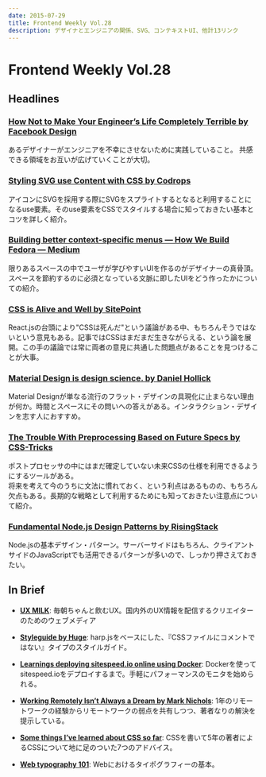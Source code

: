 ```yaml
---
date: 2015-07-29
title: Frontend Weekly Vol.28
description: デザイナとエンジニアの関係、SVG、コンテキストUI、他計13リンク
---
```


# Frontend Weekly Vol.28

## Headlines

### [How Not to Make Your Engineer’s Life Completely Terrible by Facebook Design](https://medium.com/facebook-design/how-not-to-make-your-engineer-s-life-completely-terrible-292a6d5d134c)

あるデザイナーがエンジニアを不幸にさせないために実践していること。
共感できる領域をお互いが広げていくことが大切。

### [Styling SVG use Content with CSS by Codrops](http://tympanus.net/codrops/2015/07/16/styling-svg-use-content-css/)

アイコンにSVGを採用する際にSVGをスプライトするとなると利用することになるuse要素。そのuse要素をCSSでスタイルする場合に知っておきたい基本とコツを詳しく紹介。

### [Building better context-specific menus — How We Build Fedora — Medium](https://medium.com/how-we-build-fedora/building-better-context-specific-menus-bf691b1140e9)

限りあるスペースの中でユーザが学びやすいUIを作るのがデザイナーの真骨頂。スペースを節約するのに必須となっている文脈に即したUIをどう作ったかについての紹介。

### [CSS is Alive and Well by SitePoint](http://www.sitepoint.com/css-is-alive-and-well/)

React.jsの台頭により"CSSは死んだ"という議論がある中、もちろんそうではないという意見もある。記事ではCSSはまだまだ生きながらえる、という論を展開。この手の議論では常に両者の意見に共通した問題点があることを見つけることが大事。

### [Material Design is design science. by Daniel Hollick](https://medium.com/@danhollick/material-design-is-design-science-6c99c1d76498)

Material Designが単なる流行のフラット・デザインの具現化に止まらない理由が何か。時間とスペースにその問いへの答えがある。インタラクション・デザインを志す人におすすめ。

### [The Trouble With Preprocessing Based on Future Specs by CSS-Tricks](https://css-tricks.com/the-trouble-with-preprocessing-based-on-future-specs/)

ポストプロセッサの中にはまだ確定していない未来CSSの仕様を利用できるようにするツールがある。  
将来を考えて今のうちに文法に慣れておく、という利点はあるものの、もちろん欠点もある。長期的な戦略として利用するためにも知っておきたい注意点について紹介。 

### [Fundamental Node.js Design Patterns by RisingStack](https://blog.risingstack.com/fundamental-node-js-design-patterns/)

Node.jsの基本デザイン・パターン。サーバーサイドはもちろん、クライアントサイドのJavaScriptでも活用できるパターンが多いので、しっかり押さえておきたい。

## In Brief

- [**UX MILK**](http://uxmilk.jp/): 毎朝ちゃんと飲むUX。国内外のUX情報を配信するクリエイターのためのウェブメディア

- [**Styleguide by Huge**](https://github.com/hugeinc/styleguide):  harp.jsをベースにした、『CSSファイルにコメントではない』タイプのスタイルガイド。

- [**Learnings deploying sitespeed.io online using Docker**](http://www.peterhedenskog.com/blog/2015/07/learnings-deploying-sitespeed.io-online-using-docker/): Dockerを使ってsitespeed.ioをデプロイするまで。手軽にパフォーマンスのモニタを始められる。

- [**Working Remotely Isn’t Always a Dream by Mark Nichols**](https://medium.com/digital-nomad-stories/working-remotely-isn-t-always-a-dream-151619ae45dc): 1年のリモートワークの経験からリモートワークの弱点を共有しつつ、著者なりの解決を提示している。

- [**Some things I’ve learned about CSS so far**](https://blog.colepeters.com/some-things-ive-learned-about-css-so-far/): CSSを書いて5年の著者によるCSSについて地に足のついた7つのアドバイス。

- [**Web typography 101**](http://blog.webflow.com/web-typography-101): Webにおけるタイポグラフィーの基本。
